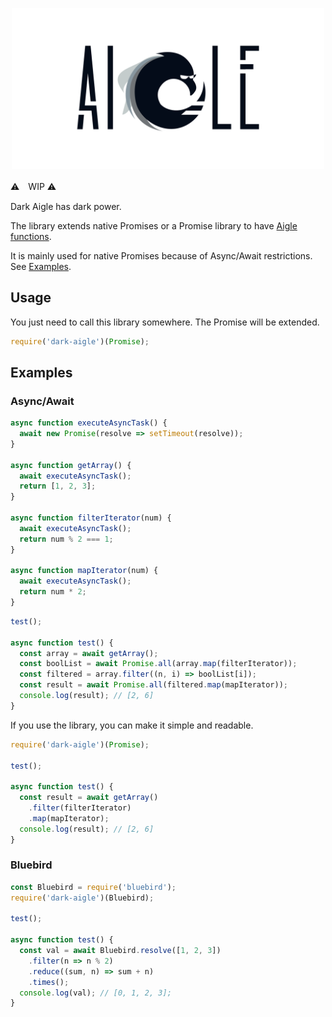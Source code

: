 <p align="center">
  <img alt="aigle" src="https://raw.githubusercontent.com/suguru03/dark-aigle/gh-pages/images/logo.png" width=500>
</p>

⚠　WIP ⚠

Dark Aigle has dark power.

The library extends native Promises or a Promise library to have [Aigle functions](https://github.com/suguru03/aigle#functions).

It is mainly used for native Promises because of Async/Await restrictions. See [Examples](https://github.com/suguru03/dark-aigle#examples).

## Usage

You just need to call this library somewhere. The Promise will be extended.

```js
require('dark-aigle')(Promise);
```

## Examples

### Async/Await

```js
async function executeAsyncTask() {
  await new Promise(resolve => setTimeout(resolve));
}

async function getArray() {
  await executeAsyncTask();
  return [1, 2, 3];
}

async function filterIterator(num) {
  await executeAsyncTask();
  return num % 2 === 1;
}

async function mapIterator(num) {
  await executeAsyncTask();
  return num * 2;
}
```

```js
test();

async function test() {
  const array = await getArray();
  const boolList = await Promise.all(array.map(filterIterator));
  const filtered = array.filter((n, i) => boolList[i]);
  const result = await Promise.all(filtered.map(mapIterator));
  console.log(result); // [2, 6]
}
```

If you use the library, you can make it simple and readable.

```js
require('dark-aigle')(Promise);

test();

async function test() {
  const result = await getArray()
    .filter(filterIterator)
    .map(mapIterator);
  console.log(result); // [2, 6]
}
```

### Bluebird

```js
const Bluebird = require('bluebird');
require('dark-aigle')(Bluebird);

test();

async function test() {
  const val = await Bluebird.resolve([1, 2, 3])
    .filter(n => n % 2)
    .reduce((sum, n) => sum + n)
    .times();
  console.log(val); // [0, 1, 2, 3];
}
```
